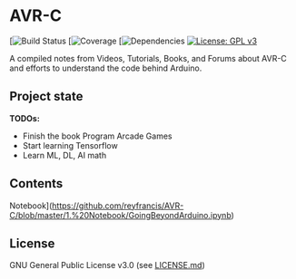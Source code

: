 # AVR-C

[![Build Status](https://img.shields.io/appveyor/ci/gruntjs/grunt.svg)
[![Coverage](https://img.shields.io/azure-devops/coverage/swellaby/opensource/25.svg)
[![Dependencies](https://img.shields.io/david/expressjs/express.svg)
[![License: GPL v3](https://img.shields.io/badge/License-GPLv3-blue.svg)](https://www.gnu.org/licenses/gpl-3.0)

A compiled notes from Videos, Tutorials, Books, and Forums about AVR-C and efforts to understand the code behind Arduino.

Project state
-------------
**TODOs:**
* Finish the book Program Arcade Games
* Start learning Tensorflow
* Learn ML, DL, AI math

Contents
--------
Notebook](https://github.com/reyfrancis/AVR-C/blob/master/1.%20Notebook/GoingBeyondArduino.ipynb)
  
License
-------
GNU General Public License v3.0 (see [LICENSE.md](https://github.com/reyfrancis/Mastering-Python/blob/master/LICENSE))
